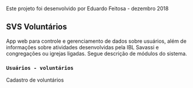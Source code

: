 Este projeto foi desenvolvido por Eduardo Feitosa - dezembro 2018

## SVS Voluntários

App web para controle e gerenciamento de dados sobre usuários, além de informações sobre atividades desenvolvidas pela IBL Savassi e congregações ou igrejas ligadas. Segue descrição de módulos do sistema.

### `Usuários - voluntários`

Cadastro de voluntários